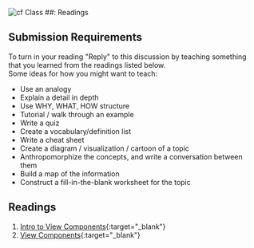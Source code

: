 ![cf](http://i.imgur.com/7v5ASc8.png) Class ##: Readings

## Submission Requirements

To turn in your reading "Reply" to this discussion by teaching something that you learned from the 
readings listed below.
<br />
Some ideas for how you might want to teach:
- Use an analogy
- Explain a detail in depth
- Use WHY, WHAT, HOW structure
- Tutorial / walk through an example
- Write a quiz
- Create a vocabulary/definition list
- Write a cheat sheet
- Create a diagram / visualization / cartoon of a topic
- Anthropomorphize the concepts, and write a conversation between them
- Build a map of the information
- Construct a fill-in-the-blank worksheet for the topic

## Readings

1. [Intro to View Components](https://docs.microsoft.com/en-us/aspnet/core/mvc/views/view-components?view=aspnetcore-2.1){:target="_blank"} 
1. [View Components](https://blog.mariusschulz.com/2015/11/26/view-components-in-asp-net-mvc-6){:target="_blank"}